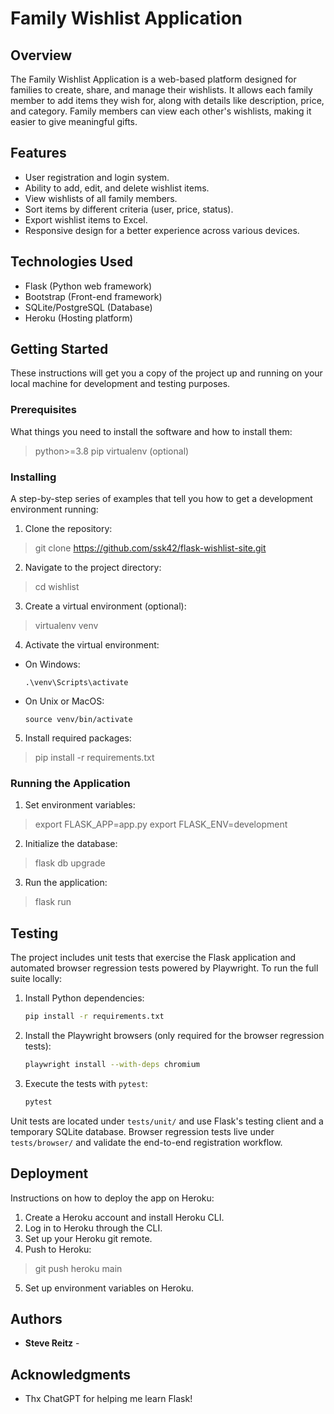 # Family Wishlist Application

## Overview

The Family Wishlist Application is a web-based platform designed for families to create, share, and manage their wishlists. It allows each family member to add items they wish for, along with details like description, price, and category. Family members can view each other's wishlists, making it easier to give meaningful gifts.

## Features

- User registration and login system.
- Ability to add, edit, and delete wishlist items.
- View wishlists of all family members.
- Sort items by different criteria (user, price, status).
- Export wishlist items to Excel.
- Responsive design for a better experience across various devices.

## Technologies Used

- Flask (Python web framework)
- Bootstrap (Front-end framework)
- SQLite/PostgreSQL (Database)
- Heroku (Hosting platform)

## Getting Started

These instructions will get you a copy of the project up and running on your local machine for development and testing purposes.

### Prerequisites

What things you need to install the software and how to install them:

> python>=3.8
> pip
> virtualenv (optional)


### Installing

A step-by-step series of examples that tell you how to get a development environment running:

1. Clone the repository:
> git clone https://github.com/ssk42/flask-wishlist-site.git

2. Navigate to the project directory:
> cd wishlist

3. Create a virtual environment (optional):
> virtualenv venv

4. Activate the virtual environment:
- On Windows:
  ```
  .\venv\Scripts\activate
  ```
- On Unix or MacOS:
  ```
  source venv/bin/activate
  ```
5. Install required packages:
> pip install -r requirements.txt


### Running the Application

1. Set environment variables:
> export FLASK_APP=app.py
> export FLASK_ENV=development

2. Initialize the database:
> flask db upgrade

3. Run the application:
> flask run


## Testing

The project includes unit tests that exercise the Flask application and automated
browser regression tests powered by Playwright. To run the full suite locally:

1. Install Python dependencies:

   ```bash
   pip install -r requirements.txt
   ```

2. Install the Playwright browsers (only required for the browser regression
   tests):

   ```bash
   playwright install --with-deps chromium
   ```

3. Execute the tests with `pytest`:

   ```bash
   pytest
   ```

Unit tests are located under `tests/unit/` and use Flask's testing client and a
temporary SQLite database. Browser regression tests live under
`tests/browser/` and validate the end-to-end registration workflow.

## Deployment

Instructions on how to deploy the app on Heroku:

1. Create a Heroku account and install Heroku CLI.
2. Log in to Heroku through the CLI.
3. Set up your Heroku git remote.
4. Push to Heroku:
>git push heroku main
5. Set up environment variables on Heroku.


## Authors

- **Steve Reitz** - 


## Acknowledgments

- Thx ChatGPT for helping me learn Flask!
